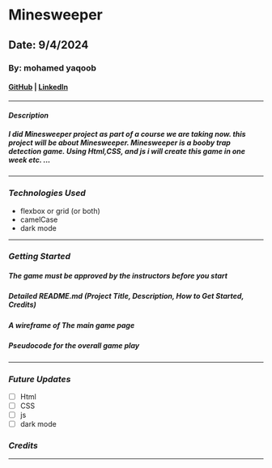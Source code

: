 # Minesweeper

## Date: 9/4/2024

### By: mohamed yaqoob

#### [GitHub](https://github.com/MohamedYaqoob) | [LinkedIn](www.linkedin.com/in/mohamed-yaqoob-1ba0991a9)

---

#### **_Description_**

##### I did Minesweeper project as part of a course we are taking now. this project will be about Minesweeper. Minesweeper is a booby trap detection game. Using Html,CSS, and js i will create this game in one week etc. ...

---

### **_Technologies Used_**

- flexbox or grid (or both)
- camelCase
- dark mode

---

### **_Getting Started_**

##### The game must be approved by the instructors before you start

##### Detailed README.md (Project Title, Description, How to Get Started, Credits)

##### A wireframe of The main game page

##### Pseudocode for the overall game play

---

### **_Future Updates_**

- [ ] Html
- [ ] CSS
- [ ] js
- [ ] dark mode

### **_Credits_**

<!--
##### Funny Images: [DuckDuckGo Search](http://www.duckduckgo.com)

##### Markdown Guide: [ia.net](https://ia.net/writer/support/general/markdown-guide)

##### Markdown Cheatsheet: [GitHub](https://guides.github.com/pdfs/markdown-cheatsheet-online.pdf)  -->

---
